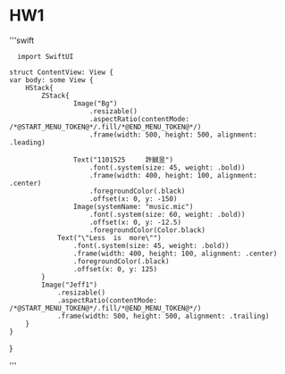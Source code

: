 <h1>HW1</h1>

'''swift


    
      import SwiftUI

    struct ContentView: View {
    var body: some View {
        HStack{
            ZStack{
                    Image("Bg")
                        .resizable()
                        .aspectRatio(contentMode: /*@START_MENU_TOKEN@*/.fill/*@END_MENU_TOKEN@*/)
                        .frame(width: 500, height: 500, alignment: .leading)
                        
                    Text("1101525     許鋮昱")
                        .font(.system(size: 45, weight: .bold))
                        .frame(width: 400, height: 100, alignment: .center)
                        .foregroundColor(.black)
                        .offset(x: 0, y: -150)
                    Image(systemName: "music.mic")
                        .font(.system(size: 60, weight: .bold))
                        .offset(x: 0, y: -12.5)
                        .foregroundColor(Color.black)
                Text("\"Less  is  more\"")
                    .font(.system(size: 45, weight: .bold))
                    .frame(width: 400, height: 100, alignment: .center)
                    .foregroundColor(.black)
                    .offset(x: 0, y: 125)
            }
            Image("Jeff1")
                .resizable()
                .aspectRatio(contentMode: /*@START_MENU_TOKEN@*/.fill/*@END_MENU_TOKEN@*/)
                .frame(width: 500, height: 500, alignment: .trailing)
        } 
    }
}




'''

